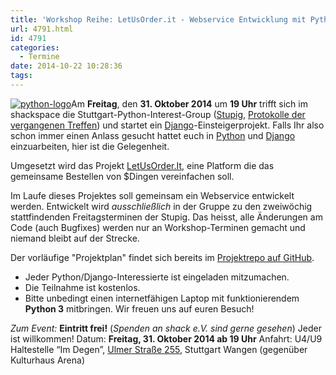 ```yaml
---
title: 'Workshop Reihe: LetUsOrder.it - Webservice Entwicklung mit Python & Django'
url: 4791.html
id: 4791
categories:
  - Termine
date: 2014-10-22 10:28:36
tags:
---
```


[![python-logo](https://blog.shackspace.de/wp-content/uploads/2012/11/python-logo.png)](https://blog.shackspace.de/wp-content/uploads/2012/11/python-logo.png)Am **Freitag**, den **31\. Oktober 2014** um **19 Uhr** trifft sich im shackspace die Stuttgart-Python-Interest-Group ([Stupig](http://stupig.org/), [Protokolle der vergangenen Treffen](https://github.com/shackspace/stupig-protokolle)) und startet ein [Django](https://www.djangoproject.com/)-Einsteigerprojekt. Falls Ihr also schon immer einen Anlass gesucht hattet euch in [Python](https://www.python.org/) und [Django](https://www.djangoproject.com/) einzuarbeiten, hier ist die Gelegenheit.

Umgesetzt wird das Projekt [LetUsOrder.It](http://LetUsOrder.It), eine Platform die das gemeinsame Bestellen von $Dingen vereinfachen soll.

Im Laufe dieses Projektes soll gemeinsam ein Webservice entwickelt werden.
Entwickelt wird _ausschließlich_ in der Gruppe zu den zweiwöchig stattfindenden Freitagsterminen der Stupig. Das heisst, alle Änderungen am Code (auch Bugfixes) werden nur an Workshop-Terminen gemacht und niemand bleibt auf der Strecke.

Der vorläufige "Projektplan" findet sich bereits im [Projektrepo auf GitHub](https://github.com/letusorderit/letusorderit/blob/master/README.md).

*   Jeder Python/Django-Interessierte ist eingeladen mitzumachen.
*   Die Teilnahme ist kostenlos.
*   Bitte unbedingt einen internetfähigen Laptop mit funktionierendem **Python 3** mitbringen.
Wir freuen uns auf euren Besuch!

_Zum Event:_
**Eintritt frei!** (_Spenden an shack e.V. sind gerne gesehen_) Jeder ist willkommen!
Datum: **Freitag, 31\. Oktober 2014 **ab** 19 Uhr**
Anfahrt: U4/U9 Haltestelle “Im Degen”, [Ulmer Straße 255](https://blog.shackspace.de/?page_id=713), Stuttgart Wangen (gegenüber Kulturhaus Arena)
